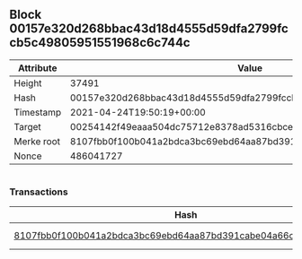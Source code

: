 ## Block 00157e320d268bbac43d18d4555d59dfa2799fccb5c49805951551968c6c744c

Attribute | Value
--- | ---
Height | 37491
Hash | 00157e320d268bbac43d18d4555d59dfa2799fccb5c49805951551968c6c744c
Timestamp | 2021-04-24T19:50:19+00:00
Target | 00254142f49eaaa504dc75712e8378ad5316cbcead634704b3734b6271167cc4
Merke root | 8107fbb0f100b041a2bdca3bc69ebd64aa87bd391cabe04a66cfe5f1412fe2bf
Nonce | 486041727

```

```

### Transactions

Hash | Amount
--- | ---
[8107fbb0f100b041a2bdca3bc69ebd64aa87bd391cabe04a66cfe5f1412fe2bf](8107fbb0f100b041a2bdca3bc69ebd64aa87bd391cabe04a66cfe5f1412fe2bf.md) | 10.00000000 SKEPTI 
